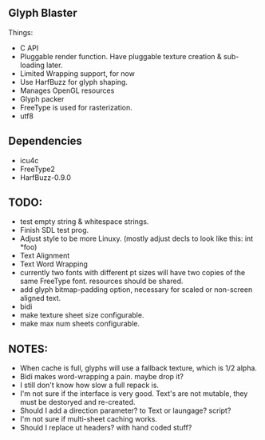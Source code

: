 Glyph Blaster
---------------

Things:
  * C API
  * Pluggable render function.  Have pluggable texture creation & sub-loading later.
  * Limited Wrapping support, for now
  * Use HarfBuzz for glyph shaping.
  * Manages OpenGL resources
  * Glyph packer
  * FreeType is used for rasterization.
  * utf8

Dependencies
-----------------
  * icu4c
  * FreeType2
  * HarfBuzz-0.9.0

TODO:
-----------------
* test empty string & whitespace strings.
* Finish SDL test prog.
* Adjust style to be more Linuxy. (mostly adjust decls to look like this: int *foo)
* Text Alignment
* Text Word Wrapping
* currently two fonts with different pt sizes will have two copies of the same FreeType font.
  resources should be shared.
* add glyph bitmap-padding option, necessary for scaled or non-screen aligned text.
* bidi
* make texture sheet size configurable.
* make max num sheets configurable.

NOTES:
----------------
* When cache is full, glyphs will use a fallback texture, which is 1/2 alpha.
* Bidi makes word-wrapping a pain.  maybe drop it?
* I still don't know how slow a full repack is.
* I'm not sure if the interface is very good.
  Text's are not mutable, they must be destoryed and re-created.
* Should I add a direction parameter? to Text or laungage? script?
* I'm not sure if multi-sheet caching works.
* Should I replace ut headers? with hand coded stuff?
